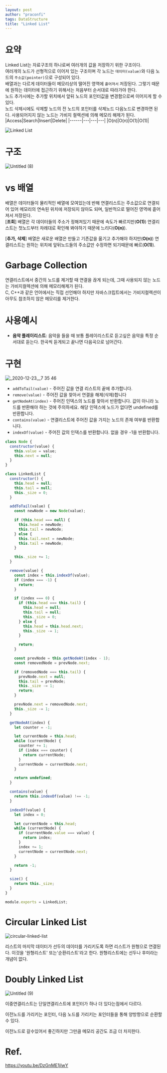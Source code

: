 ```yaml
---
layout: post
author: "praconfi"
tags: DataStructure
title: "Linked List"
---
```

# 요약
Linked List는 자료구조의 하나로써 여러개의 값을 저장하기 위한 구조이다.  
여러개의 노드가 선형적으로 이어저 있는 구조이며 각 노드는 `데이터(value)`와 다음 노드의 `주소값(pointer)`으로 구성되어 있다.  
배열과는 다르게 데이터들이 메모리상의 떨어진 영역에 `흩어져서` 저장된다. 그렇기 때문에 원하는 데이터에 접근하기 위해서는 처음부터 순서대로 따라가야 한다.  
노드 추가시에는 추가할 위치에서 앞뒤 노드의 포인터값을 변경함으로써 이어지게 할 수 있다.  
노드 삭제시에도 삭제할 노드의 전 노드의 포인터를 삭제노드 다음노드로 변경하면 된다. 사용되어지지 않는 노드는 가비지 컬렉션에 의해 메모리 해제가 된다.  
|Access|Search|Insert|Delete|
|------|---|---|---|
|O(n)|O(n)|O(1)|O(1)|  



![Linked List](https://user-images.githubusercontent.com/64571546/103385080-56b8ba80-4b3c-11eb-9966-c929d23fb98f.png)



# 구조
![Untitled (8)](https://user-images.githubusercontent.com/64571546/103385088-5c160500-4b3c-11eb-93ea-76f2018abfd2.png)

#  vs 배열

배열은 데이터들이 물리적인 배열에 모여있는데 반해 연결리스트는 주소값으로 연결되어 있어 메모리의 연속된 위치에 저장되지 않아도 되며, 일반적으로 떨어진 영역에 흩어져서 저장된다.   
[**조회**] 배열은 각 데이터들의 주소가 정해져있기 때문에 속도가 빠르지만(**O(1)**) 연결리스트는 첫노드부터 차례대로 확인해 봐야하기 때문에 느리다(**O(n)**).

[**추가, 삭제**] 배열은 새로운 배열은 만들고 기존값을 옮기고 추가해야 하지만(**O(n)**) 연결리스트는 원하는 위치에 앞뒤노드들의 주소값만 수정하면 되기때문에 빠르(**O(1)**).

# Garbage Collection
연결리스트에서 중간의 노드를 제거할 때 연결을 끊게 되는데, 그때 사용되지 않는 노드는 가비지컬렉션에 의해 메모리해제가 된다.  
C, C++과 같은 언어에서는 직접 선언해야 하지만 자바스크립트에서는 가비지컬렉션이 아무도 참조하지 않은 메모리를 제거한다.


# 사용예시
- **음악 플레이리스트**: 음악을 들을 때 보통 플레이리스트로 듣고싶은 음악을 특정 순서대로 듣는다. 한곡씩 듣게되고 끝나면 다음곡으로 넘어간다. 

# 구현

![_2020-12-23__7 35 46](https://user-images.githubusercontent.com/64571546/103385092-5fa98c00-4b3c-11eb-88c9-a31b02051792.png)


- `addToTail(value)` - 주어진 값을 연결 리스트의 끝에 추가합니다.
- `remove(value)` - 주어진 값을 찾아서 연결을 해제(삭제)합니다
- `getNodeAt(index)` - 주어진 인덱스의 노드를 찾아서 반환합니다. 값이 아니라 노드를 반환해야 하는 것에 주의하세요. 해당 인덱스에 노드가 없다면 undefined를 반환합니다.
- `contains(value)` - 연결리스트에 주어진 값을 가지는 노드의 존재 여부를 반환합니다.
- `indexOf(value)` - 주어진 값의 인덱스를 반환합니다. 없을 경우 -1을 반환합니다.

```jsx
class Node {
  constructor(value) {
    this.value = value;
    this.next = null;
  }
}

class LinkedList {
  constructor() {
    this.head = null;
    this.tail = null;
    this._size = 0;
  }

  addToTail(value) {
    const newNode = new Node(value);

    if (this.head === null) {
      this.head = newNode;
      this.tail = newNode;
    } else {
      this.tail.next = newNode;
      this.tail = newNode;
    }

    this._size += 1;
  }

  remove(value) {
    const index = this.indexOf(value);
    if (index === -1) {
      return;
    }

    if (index === 0) {
      if (this.head === this.tail) {
        this.head = null;
        this.tail = null;
        this._size = 0;
      } else {
        this.head = this.head.next;
        this._size -= 1;
      }

      return;
    }

    const prevNode = this.getNodeAt(index - 1);
    const removedNode = prevNode.next;

    if (removedNode === this.tail) {
      prevNode.next = null;
      this.tail = prevNode;
      this._size -= 1;
      return;
    }

    prevNode.next = removedNode.next;
    this._size -= 1;
  }

  getNodeAt(index) {
    let counter = -1;

    let currentNode = this.head;
    while (currentNode) {
      counter += 1;
      if (index === counter) {
        return currentNode;
      }
      currentNode = currentNode.next;
    }

    return undefined;
  }

  contains(value) {
    return this.indexOf(value) !== -1;
  }

  indexOf(value) {
    let index = 0;

    let currentNode = this.head;
    while (currentNode) {
      if (currentNode.value === value) {
        return index;
      }
      index += 1;
      currentNode = currentNode.next;
    }

    return -1;
  }

  size() {
    return this._size;
  }
}

module.exports = LinkedList;
```
      
# Circular Linked List
![circular-linked-list](https://user-images.githubusercontent.com/64571546/127334240-496c0711-a56d-48d1-84df-29e7c54aef03.png)

리스트의 마지막 데이터가 선두의 데이터를 가리키도록 하면 리스트가 원형으로 연결된다. 이것을 '원형리스트' 또는'순환리스트'라고 한다. 원형리스트에는 선두나 후미라는 개념이 없다.
# Doubly Linked List 

![Untitled (9)](https://user-images.githubusercontent.com/64571546/103385096-62a47c80-4b3c-11eb-9aaf-0372a2402677.png)

이중연결리스트는 단일연결리스트에 포인터가 하나 더 있다는점에서 다르다.

이전노드를 가리키는 포인터, 다음 노드를 가리키는 포인터들을 통해 양방향으로 순환할 수 있다.

이전노드로 갈수있어서 좋긴하지만 그만큼 메모리 공간도 조금 더 차지한다. 

# Ref.
https://youtu.be/DzGnME1jIwY